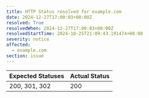 ```yaml
---
title: HTTP Status resolved for example.com
date: 2024-12-27T17:00:03+00:00Z
resolved: True
resolvedWhen: 2024-12-27T17:00:03+00:00Z
resolvedStartTime: 2024-10-25T21:09:43.191474+00:00
severity: notice
affected:
  - example.com
section: issue
---
```


| Expected Statuses | Actual Status  |
|-------------------|----------------|
| 200, 301, 302 | 200 |
